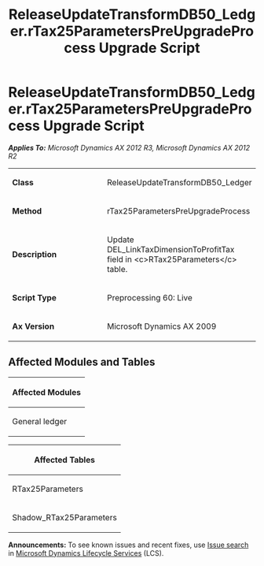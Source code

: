 ﻿---
title: ReleaseUpdateTransformDB50_Ledger.rTax25ParametersPreUpgradeProcess Upgrade Script
TOCTitle: ReleaseUpdateTransformDB50_Ledger.rTax25ParametersPreUpgradeProcess Upgrade Script
ms:assetid: 6fc8a147-54f7-b6ac-d9d2-33a1f5b7c568
ms:mtpsurl: https://msdn.microsoft.com/en-us/library/JJ685744(v=AX.60)
ms:contentKeyID: 49708945
ms.date: 05/18/2015
mtps_version: v=AX.60
---

# ReleaseUpdateTransformDB50\_Ledger.rTax25ParametersPreUpgradeProcess Upgrade Script 


_**Applies To:** Microsoft Dynamics AX 2012 R3, Microsoft Dynamics AX 2012 R2_

<table>
<colgroup>
<col style="width: 50%" />
<col style="width: 50%" />
</colgroup>
<tbody>
<tr class="odd">
<td><p><strong>Class</strong></p></td>
<td><p>ReleaseUpdateTransformDB50_Ledger</p></td>
</tr>
<tr class="even">
<td><p><strong>Method</strong></p></td>
<td><p>rTax25ParametersPreUpgradeProcess</p></td>
</tr>
<tr class="odd">
<td><p><strong>Description</strong></p></td>
<td><p>Update DEL_LinkTaxDimensionToProfitTax field in &lt;c&gt;RTax25Parameters&lt;/c&gt; table.</p></td>
</tr>
<tr class="even">
<td><p><strong>Script Type</strong></p></td>
<td><p>Preprocessing 60: Live</p></td>
</tr>
<tr class="odd">
<td><p><strong>Ax Version</strong></p></td>
<td><p>Microsoft Dynamics AX 2009</p></td>
</tr>
</tbody>
</table>


## Affected Modules and Tables

<table>
<colgroup>
<col style="width: 100%" />
</colgroup>
<thead>
<tr class="header">
<th><p>Affected Modules</p></th>
</tr>
</thead>
<tbody>
<tr class="odd">
<td><p>General ledger</p></td>
</tr>
</tbody>
</table>


<table>
<colgroup>
<col style="width: 100%" />
</colgroup>
<thead>
<tr class="header">
<th><p>Affected Tables</p></th>
</tr>
</thead>
<tbody>
<tr class="odd">
<td><p>RTax25Parameters</p></td>
</tr>
<tr class="even">
<td><p>Shadow_RTax25Parameters</p></td>
</tr>
</tbody>
</table>

  
**Announcements:** To see known issues and recent fixes, use [Issue search](http://go.microsoft.com/fwlink/?linkid=389258) in [Microsoft Dynamics Lifecycle Services](http://go.microsoft.com/fwlink/?linkid=306505) (LCS).

